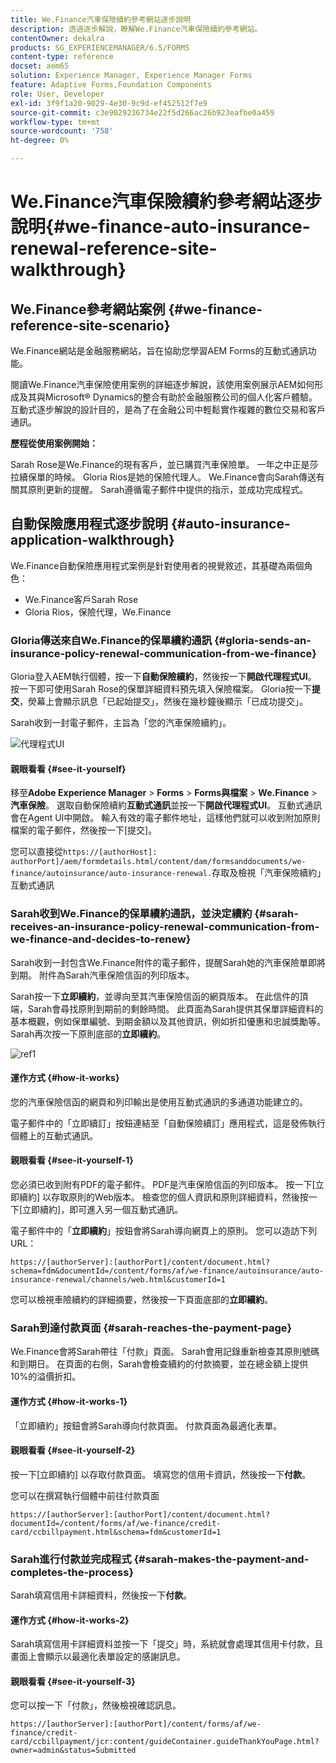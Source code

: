 ```yaml
---
title: We.Finance汽車保險續約參考網站逐步說明
description: 透過逐步解說，瞭解We.Finance汽車保險續約參考網站。
contentOwner: dekalra
products: SG_EXPERIENCEMANAGER/6.5/FORMS
content-type: reference
docset: aem65
solution: Experience Manager, Experience Manager Forms
feature: Adaptive Forms,Foundation Components
role: User, Developer
exl-id: 3f9f1a20-9029-4e30-9c9d-ef452512f7e9
source-git-commit: c3e9029236734e22f5d266ac26b923eafbe0a459
workflow-type: tm+mt
source-wordcount: '758'
ht-degree: 0%

---
```


# We.Finance汽車保險續約參考網站逐步說明{#we-finance-auto-insurance-renewal-reference-site-walkthrough}

## We.Finance參考網站案例  {#we-finance-reference-site-scenario}

We.Finance網站是金融服務網站，旨在協助您學習AEM Forms的互動式通訊功能。

閱讀We.Finance汽車保險使用案例的詳細逐步解說，該使用案例展示AEM如何形成及其與Microsoft® Dynamics的整合有助於金融服務公司的個人化客戶體驗。 互動式逐步解說的設計目的，是為了在金融公司中輕鬆實作複雜的數位交易和客戶通訊。

**歷程從使用案例開始：**

Sarah Rose是We.Finance的現有客戶，並已購買汽車保險單。 一年之中正是莎拉續保單的時候。 Gloria Rios是她的保險代理人。 We.Finance會向Sarah傳送有關其原則更新的提醒。 Sarah遵循電子郵件中提供的指示，並成功完成程式。

## 自動保險應用程式逐步說明 {#auto-insurance-application-walkthrough}

We.Finance自動保險應用程式案例是針對使用者的視覺敘述，其基礎為兩個角色：

* We.Finance客戶Sarah Rose
* Gloria Rios，保險代理，We.Finance

### Gloria傳送來自We.Finance的保單續約通訊 {#gloria-sends-an-insurance-policy-renewal-communication-from-we-finance}

Gloria登入AEM執行個體，按一下&#x200B;**自動保險續約**，然後按一下&#x200B;**開啟代理程式UI**。 按一下即可使用Sarah Rose的保單詳細資料預先填入保險檔案。 Gloria按一下&#x200B;**提交**，熒幕上會顯示訊息「已起始提交」，然後在幾秒鐘後顯示「已成功提交」。

Sarah收到一封電子郵件，主旨為「您的汽車保險續約」。

![代理程式UI](assets/agent_ui_email_new.png)

#### 親眼看看 {#see-it-yourself}

移至&#x200B;**Adobe Experience Manager** > **Forms** > **Forms與檔案** > **We.Finance** > **汽車保險**。 選取自動保險續約&#x200B;**互動式通訊**&#x200B;並按一下&#x200B;**開啟代理程式UI**。 互動式通訊會在Agent UI中開啟。 輸入有效的電子郵件地址，這樣他們就可以收到附加原則檔案的電子郵件，然後按一下[提交]。

您可以直接從`https://[authorHost]: authorPort]/aem/formdetails.html/content/dam/formsanddocuments/we-finance/autoinsurance/auto-insurance-renewal.`存取及檢視「汽車保險續約」互動式通訊

### Sarah收到We.Finance的保單續約通訊，並決定續約 {#sarah-receives-an-insurance-policy-renewal-communication-from-we-finance-and-decides-to-renew}

Sarah收到一封包含We.Finance附件的電子郵件，提醒Sarah她的汽車保險單即將到期。 附件為Sarah汽車保險信函的列印版本。

Sarah按一下&#x200B;**立即續約**，並導向至其汽車保險信函的網頁版本。 在此信件的頂端，Sarah會尋找原則到期前的剩餘時間。 此頁面為Sarah提供其保單詳細資料的基本概觀，例如保單編號、到期金額以及其他資訊，例如折扣優惠和忠誠獎勵等。 Sarah再次按一下原則底部的&#x200B;**立即續約**。

![ref1](assets/ref1.png)

#### 運作方式 {#how-it-works}

您的汽車保險信函的網頁和列印輸出是使用互動式通訊的多通道功能建立的。

電子郵件中的「立即續訂」按鈕連結至「自動保險續訂」應用程式，這是發佈執行個體上的互動式通訊。

#### 親眼看看 {#see-it-yourself-1}

您必須已收到附有PDF的電子郵件。 PDF是汽車保險信函的列印版本。 按一下[立即續約] **&#x200B;**&#x200B;以存取原則的Web版本。 檢查您的個人資訊和原則詳細資料，然後按一下[立即續約]&#x200B;**&#x200B;**，即可進入另一個互動式通訊。

電子郵件中的「**立即續約**」按鈕會將Sarah導向網頁上的原則。 您可以造訪下列URL：

`https://[authorServer]:[authorPort]/content/document.html?schema=fdm&documentId=/content/forms/af/we-finance/autoinsurance/auto-insurance-renewal/channels/web.html&customerId=1`

您可以檢視車險續約的詳細摘要，然後按一下頁面底部的&#x200B;**立即續約**。

### Sarah到達付款頁面 {#sarah-reaches-the-payment-page}

We.Finance會將Sarah帶往「付款」頁面。 Sarah會用記錄重新檢查其原則號碼和到期日。 在頁面的右側，Sarah會檢查續約的付款摘要，並在總金額上提供10%的溢價折扣。

#### 運作方式 {#how-it-works-1}

「立即續約」按鈕會將Sarah導向付款頁面。 付款頁面為最適化表單。

#### 親眼看看 {#see-it-yourself-2}

按一下[立即續約] **&#x200B;**&#x200B;以存取付款頁面。 填寫您的信用卡資訊，然後按一下&#x200B;**付款**。

您可以在撰寫執行個體中前往付款頁面

`https://[authorServer]:[authorPort]/content/document.html?documentId=/content/forms/af/we-finance/credit-card/ccbillpayment.html&schema=fdm&customerId=1`

### Sarah進行付款並完成程式 {#sarah-makes-the-payment-and-completes-the-process}

Sarah填寫信用卡詳細資料，然後按一下&#x200B;**付款**。

#### 運作方式 {#how-it-works-2}

Sarah填寫信用卡詳細資料並按一下「提交」時，系統就會處理其信用卡付款，且畫面上會顯示以最適化表單設定的感謝訊息。

#### 親眼看看 {#see-it-yourself-3}

您可以按一下「付款」，然後檢視確認訊息。

`https://[authorServer]:[authorPort]/content/forms/af/we-finance/credit-card/ccbillpayment/jcr:content/guideContainer.guideThankYouPage.html?owner=admin&status=Submitted`
